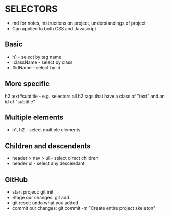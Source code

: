 # SELECTORS
- md for notes, instructions on project, understandings of project
- Can applied to both CSS and Javascript

## Basic 
- h1 - select by tag name
- .className - select by class
- #idName - select by id

## More specific
h2.text#subtitle - e.g. selectors all h2 tags that have a class of "text" and an id of "subtitle"

## Multiple elements
- h1, h2 - select multiple elements

## Children and descendents 
- header > nav > ul - select direct children
- header ul - select any descendant

## GitHub
- start project: git init
- Stage our changes: git add .
- git reset: undo what you added
- commit our changes: git commit -m "Create entire project skeleton"
